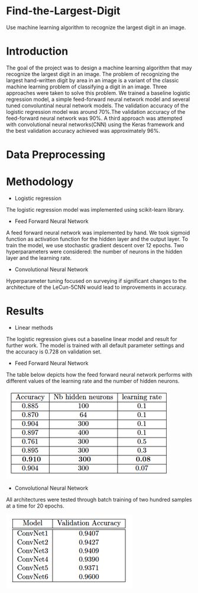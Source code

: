 # Find-the-Largest-Digit
Use machine learning algorithm to recognize the largest digit in an image.

# Introduction

The goal of the project was to design a machine learning algorithm that may recognize the largest digit in an image. The problem of recognizing the largest hand-written digit by area in an image is a variant of the classic machine learning problem of classifying a digit in an image. Three approaches were taken to solve this problem. We trained a baseline logistic regression model, a simple feed-forward neural network model and several tuned convoluntinal neural network models. 
The validation accuracy of the logistic regression model was around 70%.The validation accuracy of the feed-forward neural network was 90%. A third approach was attempted with convolutional neural networks(CNN) using the Keras framework and the best validation accuracy achieved was approximately 96%.

# Data Preprocessing


# Methodology

- Logistic regression

The logistic regression model was implemented using scikit-learn library.

- Feed Forward Neural Network

A feed forward neural network was implemented by hand. We took sigmoid function as activation function for the hidden layer and the output layer. To train the model, we use stochastic gradient descent over 12 epochs. Two hyperparameters were considered: the number of neurons in the hidden layer and the learning rate.

- Convolutional Neural Network

Hyperparameter tuning focused on surveying if significant changes to the architecture of the LeCun-5CNN would lead to improvements in accuracy.

# Results
- Linear methods

The logistic regression gives out a baseline linear model and result for further work. The model is trained with all default parameter settings and the accuracy is 0.728 on validation set.

- Feed Forward Neural Network

The table below depicts how the feed forward neural network performs with different values of the learning rate and the number of hidden neurons.

![nn](nn.png)

- Convolutional Neural Network

All architectures were tested through batch training of two hundred samples at a time for 20 epochs. 

![cnn](cnn.png)




